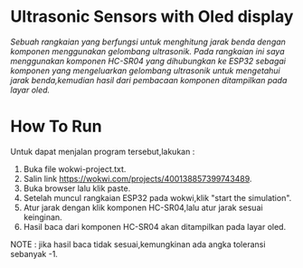 # Ultrasonic Sensors with Oled display
_Sebuah rangkaian yang berfungsi untuk menghitung jarak benda dengan komponen menggunakan gelombang ultrasonik. Pada rangkaian ini saya menggunakan komponen HC-SR04 yang dihubungkan ke ESP32 sebagai komponen yang mengeluarkan gelombang ultrasonik untuk mengetahui jarak benda,kemudian hasil dari pembacaan komponen ditampilkan pada layar oled._

# How To Run
Untuk dapat menjalan program tersebut,lakukan :
1. Buka file wokwi-project.txt.
2. Salin link https://wokwi.com/projects/400138857399743489.
3. Buka browser lalu klik paste.
4. Setelah muncul rangkaian ESP32 pada wokwi,klik "start the simulation".
5. Atur jarak dengan klik komponen HC-SR04,lalu atur jarak sesuai keinginan.
6. Hasil baca dari komponen HC-SR04 akan ditampilkan pada layar oled.

NOTE :
jika hasil baca tidak sesuai,kemungkinan ada angka toleransi sebanyak -1.
